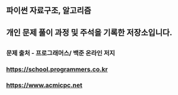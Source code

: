 ##
## 파이썬 자료구조, 알고리즘
## 개인 문제 풀이 과정 및 주석을 기록한 저장소입니다.
##
### 문제 출처 - 프로그래머스/ 백준 온라인 저지
### https://school.programmers.co.kr
### https://www.acmicpc.net
##
